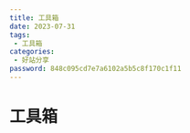```yaml
---
title: 工具箱
date: 2023-07-31
tags:
 - 工具箱
categories:
 - 好站分享
password: 848c095cd7e7a6102a5b5c8f170c1f11
---
```


# 工具箱

